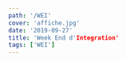 ```yaml
---
path: '/WEI'
cover: 'affiche.jpg'
date: '2019-09-27'
title: 'Week End d'Integration'
tags: ['WEI']
---
```


